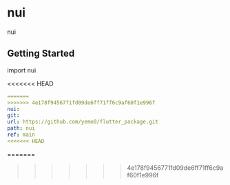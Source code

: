 # nui

nui

## Getting Started

import nui

<<<<<<< HEAD
```yaml
=======
>>>>>>> 4e178f9456771fd09de6ff71ff6c9af60f1e996f
nui:
git:
url: https://github.com/yemo0/flutter_package.git
path: nui
ref: main
<<<<<<< HEAD
```
=======
>>>>>>> 4e178f9456771fd09de6ff71ff6c9af60f1e996f
